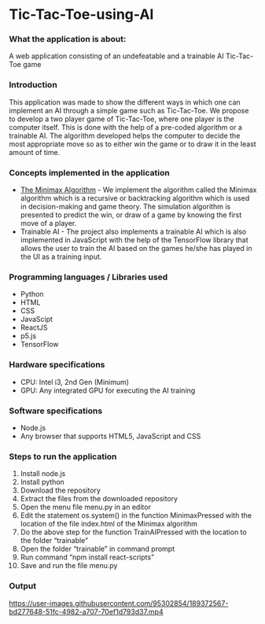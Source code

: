 # Tic-Tac-Toe-using-AI

### What the application is about:
A web application consisting of an undefeatable and a trainable AI Tic-Tac-Toe game

### Introduction
This application was made to show the different ways in which one can implement an AI through a simple game such as Tic-Tac-Toe.
We propose to develop a two player game of Tic-Tac-Toe, where one player is the computer itself. This is done with the help of a pre-coded algorithm or 
a trainable AI. The algorithm developed helps the computer to decide the most appropriate move so as to either win the game or to draw it in the least amount of time.

### Concepts implemented in the application
<ul>
  <li> 
    <a href="https://www.geeksforgeeks.org/minimax-algorithm-in-game-theory-set-1-introduction/">The Minimax Algorithm</a> - We implement the algorithm called the           Minimax algorithm which is a recursive or backtracking algorithm which is used in decision-making and game theory. The simulation algorithm is presented to predict       the win, or draw of a game by knowing the first move of a player.
  </li>
  <li>
    Trainable AI - The project also implements a trainable AI which is also implemented in JavaScript with the help of the TensorFlow library that allows the user to train the AI based     on the games he/she has played in the UI as a training input.
  </li>
</ul>

### Programming languages / Libraries used
<ul>
  <li>
    Python
  </li>
  <li>
    HTML
  </li>
  <li>
    CSS
  </li>
  <li>
    JavaScipt
  </li>
  <li>
    ReactJS
  </li>
  <li>
    p5.js
  </li>
  <li>
    TensorFlow
  </li>
</ul>

### Hardware specifications
<ul>
  <li>
    CPU: Intel i3, 2nd Gen (Minimum)
  </li>
  <li>
    GPU: Any integrated GPU for executing the AI training
  </li>
</ul>

### Software specifications
<ul>
  <li>
    Node.js
  </li>
  <li>
    Any browser that supports HTML5, JavaScript and CSS
  </li>
</ul>

### Steps to run the application
<ol>
  <li>
    Install node.js
  </li>
  <li>
    Install python
  </li>
  <li>
    Download the repository
  </li>
  <li>
    Extract the files from the downloaded repository
  </li>
  <li>
    Open the menu file menu.py in an editor
  </li>
  <li>
    Edit the statement os.system() in the function MinimaxPressed with the location of the file index.html of the Minimax algorithm
  </li>
  <li>
    Do the above step for the function TrainAIPressed with the location to the folder “trainable”
  </li>
  <li>
    Open the folder “trainable” in command prompt
  </li>
  <li>
    Run command “npm install react-scripts”
  </li>
  <li>
    Save and run the file menu.py
  </li>
</ol>

### Output
https://user-images.githubusercontent.com/95302854/189372567-bd277648-51fc-4982-a707-70ef1d793d37.mp4

